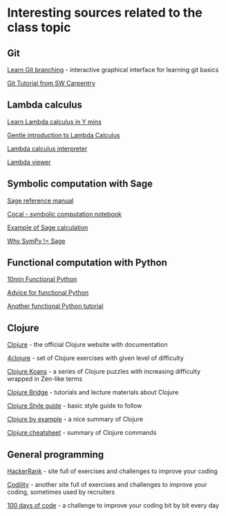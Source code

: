 # Interesting sources related to the class topic

## Git
[Learn Git branching](https://learngitbranching.js.org/) - interactive graphical interface for learning git basics

[Git Tutorial from SW Carpentry](http://swcarpentry.github.io/git-novice/)

## Lambda calculus
[Learn Lambda calculus in Y mins](https://learnxinyminutes.com/docs/lambda-calculus/)

[Gentle introduction to Lambda Calculus](https://lucasfcosta.com/2018/07/29/An-Introduction-to-Lambda-Calculus-Part-1.html)

[Lambda calculus interpreter](https://crypto.stanford.edu/~blynn/lambda/)

[Lambda viewer](https://projectultimatum.org/cgi-bin/lambda)

## Symbolic computation with Sage
[Sage reference manual](http://doc.sagemath.org/html/en/reference/calculus/sage/calculus/calculus.html)

[Cocal - symbolic computation notebook](https://cocalc.com/app)

[Example of Sage calculation](http://peterabeles.com/blog/?p=107)

[Why SymPy != Sage](https://github.com/sympy/sympy/wiki/SymPy-vs.-Sage)

## Functional computation with Python
[10min Functional Python](https://hackernoon.com/learn-functional-python-in-10-minutes-to-2d1651dece6f)

[Advice for functional Python](https://kite.com/blog/python/functional-programming/)

[Another functional Python tutorial](https://dev.to/duomly/introduction-to-functional-programming-with-python-examples-341o)

## Clojure
[Clojure](https://clojure.org/index) - the official Clojure website with documentation

[4clojure](http://www.4clojure.com/) - set of Clojure exercises with given level of difficulty

[Clojure Koans](http://clojurescriptkoans.com) - a series of Clojure puzzles with increasing difficulty wrapped in Zen-like terms

[Clojure Bridge](https://clojurebridge.org/community-docs/index.html) - tutorials and lecture materials about Clojure

[Clojure Style guide](https://guide.clojure.style/) - basic style guide to follow

[Clojure by example](https://kimh.github.io/clojure-by-example/#about) - a nice summary of Clojure

[Clojure cheatsheet](https://clojure.org/api/cheatsheet) - summary of Clojure commands

## General programming
[HackerRank](https://www.hackerrank.com/) - site full of exercises and challenges to improve your coding

[Codility](https://www.codility.com/) - another site full of exercises and challenges to improve your coding, sometimes used by recruiters

[100 days of code](https://www.100daysofcode.com/) - a challenge to improve your coding bit by bit every day
